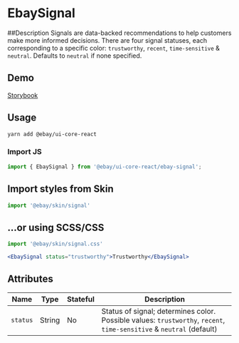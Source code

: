 # EbaySignal

##Description
Signals are data-backed recommendations to help customers make more informed decisions. There are four signal statuses, each corresponding to a specific color: `trustworthy`, `recent`, `time-sensitive` & `neutral`. Defaults to `neutral` if none specified.

## Demo
[Storybook](https://opensource.ebay.com/ebayui-core-react/main/?path=/story/graphics-icons-ebay-signal--default-case)

## Usage
```
yarn add @ebay/ui-core-react
```
### Import JS
```jsx harmony
import { EbaySignal } from '@ebay/ui-core-react/ebay-signal';
```
## Import styles from Skin
```jsx harmony
import '@ebay/skin/signal'
```

## ...or using SCSS/CSS
```jsx harmony
import '@ebay/skin/signal.css'
```

```jsx harmony
<EbaySignal status="trustworthy">Trustworthy</EbaySignal>
```

## Attributes

Name | Type | Stateful | Description
--- | --- | --- | ---
`status` | String | No | Status of signal; determines color. Possible values: `trustworthy`, `recent`, `time-sensitive` & `neutral` (default)

